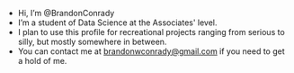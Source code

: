 - Hi, I’m @BrandonConrady
- I’m a student of Data Science at the Associates' level.
- I plan to use this profile for recreational projects ranging from serious to silly, but mostly somewhere in between.
- You can contact me at brandonwconrady@gmail.com if you need to get a hold of me.

<!---
BrandonConrady/BrandonConrady is a ✨ special ✨ repository because its `README.md` (this file) appears on your GitHub profile.
You can click the Preview link to take a look at your changes.
--->
